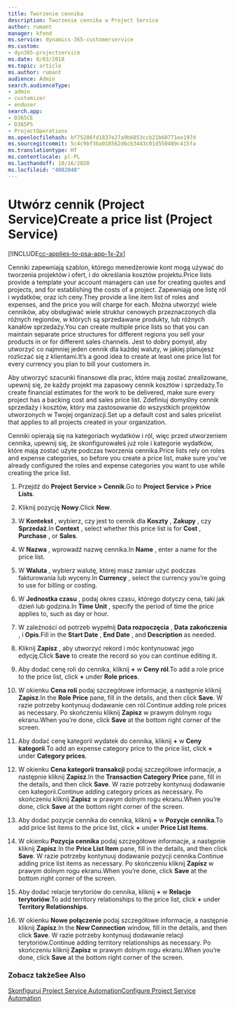 ```yaml
---
title: Tworzenie cennika
description: Tworzenie cennika w Project Service
author: rumant
manager: kfend
ms.service: dynamics-365-customerservice
ms.custom:
- dyn365-projectservice
ms.date: 8/03/2018
ms.topic: article
ms.author: rumant
audience: Admin
search.audienceType:
- admin
- customizer
- enduser
search.app:
- D365CE
- D365PS
- ProjectOperations
ms.openlocfilehash: bf75286fd1837e27a9b6053ccb21b60771ee197d
ms.sourcegitcommit: 5c4c9bf3ba018562d6cb3443c01d550489c415fa
ms.translationtype: HT
ms.contentlocale: pl-PL
ms.lasthandoff: 10/16/2020
ms.locfileid: "4082048"
---
```

# <a name="create-a-price-list-project-service"></a><span data-ttu-id="aa554-103">Utwórz cennik (Project Service)</span><span class="sxs-lookup"><span data-stu-id="aa554-103">Create a price list (Project Service)</span></span>

[!INCLUDE[cc-applies-to-psa-app-1x-2x](../includes/cc-applies-to-psa-app-1x-2x.md)]

<span data-ttu-id="aa554-104">Cenniki zapewniają szablon, którego menedżerowie kont mogą używać do tworzenia projektów i ofert, i do określania kosztów projektu.</span><span class="sxs-lookup"><span data-stu-id="aa554-104">Price lists provide a template your account managers can use for creating quotes and projects, and for establishing the costs of a project.</span></span> <span data-ttu-id="aa554-105">Zapewniają one listę ról i wydatków, oraz ich ceny.</span><span class="sxs-lookup"><span data-stu-id="aa554-105">They provide a line item list of roles and expenses, and the price you will charge for each.</span></span> <span data-ttu-id="aa554-106">Można utworzyć wiele cenników, aby obsługiwać wiele struktur cenowych przeznaczonych dla różnych regionów, w których są sprzedawane produkty, lub różnych kanałów sprzedaży.</span><span class="sxs-lookup"><span data-stu-id="aa554-106">You can create multiple price lists so that you can maintain separate price structures for different regions you sell your products in or for different sales channels.</span></span> <span data-ttu-id="aa554-107">Jest to dobry pomysł, aby utworzyć co najmniej jeden cennik dla każdej waluty, w jakiej planujesz rozliczać się z klientami.</span><span class="sxs-lookup"><span data-stu-id="aa554-107">It’s a good idea to create at least one price list for every currency you plan to bill your customers in.</span></span>  
  
<span data-ttu-id="aa554-108">Aby utworzyć szacunki finansowe dla prac, które mają zostać zrealizowane, upewnij się, że każdy projekt ma zapasowy cennik kosztów i sprzedaży.</span><span class="sxs-lookup"><span data-stu-id="aa554-108">To create financial estimates for the work to be delivered, make sure every project has a backing cost and sales price list.</span></span> <span data-ttu-id="aa554-109">Zdefiniuj domyślny cennik sprzedaży i kosztów, który ma zastosowanie do wszystkich projektów utworzonych w Twojej organizacji.</span><span class="sxs-lookup"><span data-stu-id="aa554-109">Set up a default cost and sales pricelist that applies to all projects created in your organization.</span></span>  
  
<span data-ttu-id="aa554-110">Cenniki opierają się na kategoriach wydatków i ról, więc przed utworzeniem cennika, upewnij się, że skonfigurowałeś już role i kategorie wydatków, które mają zostać użyte podczas tworzenia cennika.</span><span class="sxs-lookup"><span data-stu-id="aa554-110">Price lists rely on roles and expense categories, so before you create a price list, make sure you’ve already configured the roles and expense categories you want to use while creating the price list.</span></span>  
  
1.  <span data-ttu-id="aa554-111">Przejdź do **Project Service > Cennik**.</span><span class="sxs-lookup"><span data-stu-id="aa554-111">Go to **Project Service > Price Lists**.</span></span>  
  
2.  <span data-ttu-id="aa554-112">Kliknij pozycję **Nowy**.</span><span class="sxs-lookup"><span data-stu-id="aa554-112">Click **New**.</span></span>  
  
3.  <span data-ttu-id="aa554-113">W **Kontekst** , wybierz, czy jest to cennik dla **Koszty** , **Zakupy** , czy **Sprzedaż**.</span><span class="sxs-lookup"><span data-stu-id="aa554-113">In **Context** , select whether this price list is for **Cost** , **Purchase** , or **Sales**.</span></span>  
  
4.  <span data-ttu-id="aa554-114">W **Nazwa** , wprowadź nazwę cennika.</span><span class="sxs-lookup"><span data-stu-id="aa554-114">In **Name** , enter a name for the price list.</span></span>  
  
5.  <span data-ttu-id="aa554-115">W **Waluta** , wybierz walutę, której masz zamiar użyć podczas fakturowania lub wyceny.</span><span class="sxs-lookup"><span data-stu-id="aa554-115">In **Currency** , select the currency you’re going to use for billing or costing.</span></span>  
  
6.  <span data-ttu-id="aa554-116">W **Jednostka czasu** , podaj okres czasu, którego dotyczy cena, taki jak dzień lub godzina.</span><span class="sxs-lookup"><span data-stu-id="aa554-116">In **Time Unit** , specify the period of time the price applies to, such as day or hour.</span></span>  
  
7.  <span data-ttu-id="aa554-117">W zależności od potrzeb wypełnij **Data rozpoczęcia** , **Data zakończenia** , i **Opis**.</span><span class="sxs-lookup"><span data-stu-id="aa554-117">Fill in the **Start Date** , **End Date** , and **Description** as needed.</span></span>  
  
8.  <span data-ttu-id="aa554-118">Kliknij **Zapisz** , aby utworzyć rekord i móc kontynuować jego edycję.</span><span class="sxs-lookup"><span data-stu-id="aa554-118">Click **Save** to create the record so you can continue editing it.</span></span>  
  
9. <span data-ttu-id="aa554-119">Aby dodać cenę roli do cennika, kliknij **+** w **Ceny ról**.</span><span class="sxs-lookup"><span data-stu-id="aa554-119">To add a role price to the price list, click **+** under **Role prices**.</span></span>  
  
10. <span data-ttu-id="aa554-120">W okienku **Cena roli** podaj szczegółowe informacje, a następnie kliknij **Zapisz**.</span><span class="sxs-lookup"><span data-stu-id="aa554-120">In the **Role Price** pane, fill in the details, and then click **Save**.</span></span> <span data-ttu-id="aa554-121">W razie potrzeby kontynuuj dodawanie cen ról.</span><span class="sxs-lookup"><span data-stu-id="aa554-121">Continue adding role prices as necessary.</span></span> <span data-ttu-id="aa554-122">Po skończeniu kliknij **Zapisz** w prawym dolnym rogu ekranu.</span><span class="sxs-lookup"><span data-stu-id="aa554-122">When you’re done, click **Save** at the bottom right corner of the screen.</span></span>  
  
11. <span data-ttu-id="aa554-123">Aby dodać cenę kategorii wydatek do cennika, kliknij **+** w **Ceny kategorii**.</span><span class="sxs-lookup"><span data-stu-id="aa554-123">To add an expense category price to the price list, click **+** under **Category prices**.</span></span>  
  
12. <span data-ttu-id="aa554-124">W okienku **Cena kategorii transakcji** podaj szczegółowe informacje, a następnie kliknij **Zapisz**.</span><span class="sxs-lookup"><span data-stu-id="aa554-124">In the **Transaction Category Price** pane, fill in the details, and then click **Save**.</span></span> <span data-ttu-id="aa554-125">W razie potrzeby kontynuuj dodawanie cen kategorii.</span><span class="sxs-lookup"><span data-stu-id="aa554-125">Continue adding category prices as necessary.</span></span> <span data-ttu-id="aa554-126">Po skończeniu kliknij **Zapisz** w prawym dolnym rogu ekranu.</span><span class="sxs-lookup"><span data-stu-id="aa554-126">When you’re done, click **Save** at the bottom right corner of the screen.</span></span>  
  
13. <span data-ttu-id="aa554-127">Aby dodać pozycje cennika do cennika, kliknij **+** w **Pozycje cennika**.</span><span class="sxs-lookup"><span data-stu-id="aa554-127">To add price list items to the price list, click **+** under **Price List Items**.</span></span>  
  
14. <span data-ttu-id="aa554-128">W okienku **Pozycja cennika** podaj szczegółowe informacje, a następnie kliknij **Zapisz**.</span><span class="sxs-lookup"><span data-stu-id="aa554-128">In the **Price List Item** pane, fill in the details, and then click **Save**.</span></span> <span data-ttu-id="aa554-129">W razie potrzeby kontynuuj dodawanie pozycji cennika.</span><span class="sxs-lookup"><span data-stu-id="aa554-129">Continue adding price list items as necessary.</span></span> <span data-ttu-id="aa554-130">Po skończeniu kliknij **Zapisz** w prawym dolnym rogu ekranu.</span><span class="sxs-lookup"><span data-stu-id="aa554-130">When you’re done, click **Save** at the bottom right corner of the screen.</span></span>  
  
15. <span data-ttu-id="aa554-131">Aby dodać relacje terytoriów do cennika, kliknij **+** w **Relacje terytoriów**.</span><span class="sxs-lookup"><span data-stu-id="aa554-131">To add territory relationships to the price list, click **+** under **Territory Relationships**.</span></span>  
  
16. <span data-ttu-id="aa554-132">W okienku **Nowe połączenie** podaj szczegółowe informacje, a następnie kliknij **Zapisz**.</span><span class="sxs-lookup"><span data-stu-id="aa554-132">In the **New Connection** window, fill in the details, and then click **Save**.</span></span> <span data-ttu-id="aa554-133">W razie potrzeby kontynuuj dodawanie relacji terytoriów.</span><span class="sxs-lookup"><span data-stu-id="aa554-133">Continue adding territory relationships as necessary.</span></span> <span data-ttu-id="aa554-134">Po skończeniu kliknij **Zapisz** w prawym dolnym rogu ekranu.</span><span class="sxs-lookup"><span data-stu-id="aa554-134">When you’re done, click **Save** at the bottom right corner of the screen.</span></span>  
  
### <a name="see-also"></a><span data-ttu-id="aa554-135">Zobacz także</span><span class="sxs-lookup"><span data-stu-id="aa554-135">See Also</span></span>  
 [<span data-ttu-id="aa554-136">Skonfiguruj Project Service Automation</span><span class="sxs-lookup"><span data-stu-id="aa554-136">Configure Project Service Automation</span></span>](../psa/configure.md)
